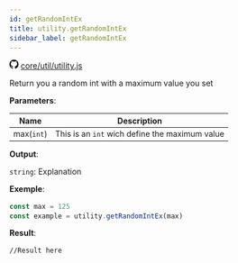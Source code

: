 ```yaml
---
id: getRandomIntEx
title: utility.getRandomIntEx
sidebar_label: getRandomIntEx
---
```

![](/img/github.png) [core/util/utility.js](https://github.com/TrustedSourceLeaks/LeakedServer/blob/master/core/util/utility.js)

Return you a random int with a maximum value you set

**Parameters**:

Name  |   Description 
----------- |   -----------
max(`int`)  |   This is an `int` wich define the maximum value


**Output**:

`string`: Explanation


**Exemple**:
```js
const max = 125
const example = utility.getRandomIntEx(max)
```

**Result**:
```
//Result here
```